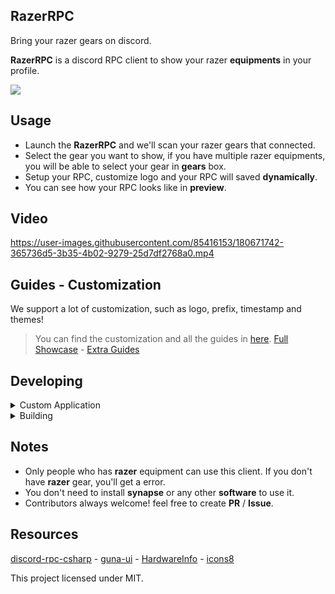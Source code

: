 ## RazerRPC
Bring your razer gears on discord.

**RazerRPC** is a discord RPC client to show your razer **equipments** in your profile.

![](https://cdn.discordapp.com/attachments/1000894685004431420/1000894796988174436/unknown.png)

## Usage
* Launch the **RazerRPC** and we'll scan your razer gears that connected.
* Select the gear you want to show, if you have multiple razer equipments, you will be able to select your gear in **gears** box. 
* Setup your RPC, customize logo and your RPC will saved **dynamically**.
* You can see how your RPC looks like in **preview**.

## Video
https://user-images.githubusercontent.com/85416153/180671742-365736d5-3b35-4b02-9279-25d7df2768a0.mp4

## Guides - Customization
We support a lot of customization, such as logo, prefix, timestamp and themes!
> You can find the customization and all the guides in [here](https://github.com/arshx86/RazerRPC/tree/main/guides).
[Full Showcase](https://streamable.com/2vgqry) - [Extra Guides](https://github.com/arshx86/RazerRPC/tree/main/guides)

## Developing
<details>
  <summary>Custom Application</summary>  
To change title or assets you create your own app ID in https://discord.com/developers/applications and put it in https://github.com/arshx86/RazerRPC/blob/f20d2ec82e306159d29b3166e31ad5a1c997e8ba/src/Consts.cs#L8
</details>

<details>
  <summary>Building</summary>  
Clone repo, restore nuget packages, and ready to build. 
</details>

## Notes
* Only people who has **razer** equipment can use this client. If you don't have **razer** gear, you'll get a error.
* You don't need to install **synapse** or any other **software** to use it.
* Contributors always welcome! feel free to create **PR** / **Issue**.

## Resources
[discord-rpc-csharp](https://github.com/Lachee/discord-rpc-csharp) - [guna-ui](https://gunaui.com/) - [HardwareInfo](https://github.com/Jinjinov/Hardware.Info) - 
[icons8](https://icons8.com/)

This project licensed under MIT.
